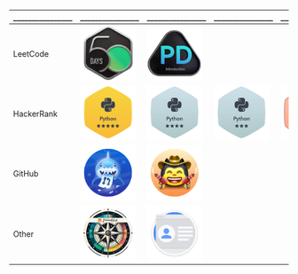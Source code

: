 |________________|________________|________________|________________|________________|________________|
|-|-|-|-|-|-|
|LeetCode| <img height=100px width=100px src='Badges/leetcode-2024-50-lg.png'> |<img height=100px width=100px src='Badges/leetcode-Introduction_to_Pandas_Badge.png'>||||
|HackerRank| <img height=100px width=100px src='Badges/hackerrank_python_5.png'>|<img height=100px width=100px src='Badges/hackerrank_python_4.png'> |<img height=100px width=100px src='Badges/python_3star_hackerrank.png'>|<img height=100px width=100px src='Badges/hacherrank_python.png'>|<img height=100px width=100px src='Badges/hackerrank_python_1.png'>|
|GitHub|<img height=100px width=100px src='Badges/github-pull-shark.png'>|<img height=100px width=100px src='Badges/github-quickdraw.png'>||||
|Other|<img height=100px width=100px src='Badges/gssoc_explorer.png'>|<img height=100px width=100px src='Badges/gdev-created_profile.svg'>||||
